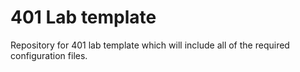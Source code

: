 # 401 Lab template 
Repository for 401 lab template which will include all of the required configuration files.
